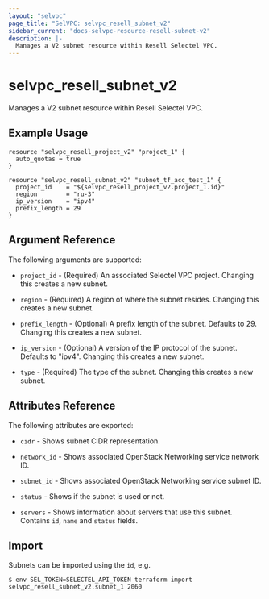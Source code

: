```yaml
---
layout: "selvpc"
page_title: "SelVPC: selvpc_resell_subnet_v2"
sidebar_current: "docs-selvpc-resource-resell-subnet-v2"
description: |-
  Manages a V2 subnet resource within Resell Selectel VPC.
---
```


# selvpc\_resell\_subnet_v2

Manages a V2 subnet resource within Resell Selectel VPC.

## Example Usage

```hcl
resource "selvpc_resell_project_v2" "project_1" {
  auto_quotas = true
}

resource "selvpc_resell_subnet_v2" "subnet_tf_acc_test_1" {
  project_id    = "${selvpc_resell_project_v2.project_1.id}"
  region        = "ru-3"
  ip_version    = "ipv4"
  prefix_length = 29
}
```

## Argument Reference

The following arguments are supported:

* `project_id` - (Required) An associated Selectel VPC project. Changing this
  creates a new subnet.

* `region` - (Required) A region of where the subnet resides. Changing this
  creates a new subnet.

* `prefix_length` - (Optional) A prefix length of the subnet. Defaults to 29.
  Changing this creates a new subnet.

* `ip_version` - (Optional) A version of the IP protocol of the subnet. Defaults
  to "ipv4". Changing this creates a new subnet.

* `type` - (Required) The type of the subnet. Changing this creates a new subnet.

## Attributes Reference

The following attributes are exported:

* `cidr` - Shows subnet CIDR representation.

* `network_id` - Shows associated OpenStack Networking service network ID.

* `subnet_id` - Shows associated OpenStack Networking service subnet ID.

* `status` - Shows if the subnet is used or not.

* `servers` - Shows information about servers that use this subnet. Contains
  `id`, `name` and `status` fields.

## Import

Subnets can be imported using the `id`, e.g.

```shell
$ env SEL_TOKEN=SELECTEL_API_TOKEN terraform import selvpc_resell_subnet_v2.subnet_1 2060
```
